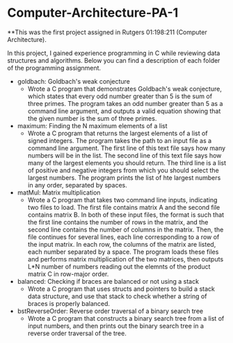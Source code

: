 # Computer-Architecture-PA-1

**This was the first project assigned in Rutgers 01:198:211 (Computer Architecture).

In this project, I gained experience programming in C while reviewing data structures and algorithms. Below you can find a description of each folder of the programming assignment.

- goldbach: Goldbach's weak conjecture
    - Wrote a C program that demonstrates Goldbach's weak conjecture, which states that every odd number greater than 5 is the sum of three primes. The program takes an odd number greater than 5 as a command line argument, and outputs a valid equation showing that the given number is the sum of three primes.
- maximum: Finding the N maximum elements of a list
    - Wrote a C program that returns the largest elements of a list of signed integers. The program takes the path to an input file as a command line argument. The first line of this text file says how many numbers will be in the list. The second line of this text file says how many of the largest elements you should return. The third line is a list of positive and negative integers from which you should select the largest numbers. The program prints the list of hte largest numbers in any order, separated by spaces.
- matMul: Matrix multiplication
    - Wrote a C program that takes two command line inputs, indicating two files to load. The first file contains matrix A and the second file contains matrix B. In both of these input files, the format is such that the first line contains the number of rows in the matrix, and the second line contains the number of columns in the matrix. Then, the file continues for several lines, each line corresponding to a row of the input matrix. In each row, the columns of the matrix are listed, each number separated by a space. The program loads these files and performs matrix multiplication of the two matrices, then outputs L\*N number of numbers reading out the elemnts of the product matrix C in row-major order.
- balanced: Checking if braces are balanced or not using a stack
    - Wrote a C program that uses structs and pointers to build a stack data structure, and use that stack to check whether a string of braces is properly balanced. 
- bstReverseOrder: Reverse order traversal of a binary search tree
    - Wrote a C program that constructs a binary search tree from a list of input numbers, and then prints out the binary search tree in a reverse order traversal of the tree.









